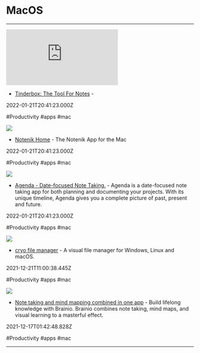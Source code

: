 # MacOS

---

![](https://rdl.ink/render/http%3A%2F%2Fwww.eastgate.com%2FTinderbox%2Findex.html)

- [Tinderbox: The Tool For Notes](http://www.eastgate.com/Tinderbox/index.html) - 

2022-01-21T20:41:23.000Z

#Productivity #apps #mac

![](https://rdl.ink/render/https%3A%2F%2Fnotenik.app)

- [Notenik Home](https://notenik.app) - The Notenik App for the Mac

2022-01-21T20:41:23.000Z

#Productivity #apps #mac

![](https://agenda.com/img/header-twitter-v5.png)

- [Agenda - Date-focused Note Taking.](https://agenda.com) - Agenda is a date-focused note taking app for both planning and documenting your projects. With its unique timeline, Agenda gives you a complete picture of past, present and future.

2022-01-21T20:41:23.000Z

#Productivity #apps #mac

![](https://cryonet.io/img/twitter_cryo.png)

- [cryo file manager](https://cryonet.io/?ref=producthunt) - A visual file manager for Windows, Linux and macOS.

2021-12-21T11:00:38.445Z

#Productivity #apps #mac

![](https://brainio.com/assets/social-facebook.png)

- [Note taking and mind mapping combined in one app](https://brainio.com/#/) - Build lifelong knowledge with Brainio. Brainio combines note taking, mind maps, and visual learning to a masterful effect.

2021-12-17T01:42:48.828Z

#Productivity #apps #mac

---

